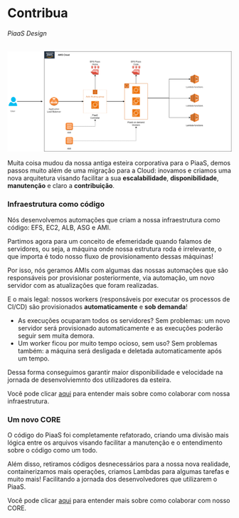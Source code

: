 # Contribua

###### PiaaS Design
![PiaaS Design](imgs/piaas-design-v1.png)

Muita coisa mudou da nossa antiga esteira corporativa para o PiaaS, demos passos muito além de uma migração para a Cloud: inovamos e criamos uma nova arquitetura visando facilitar a sua <b>escalabilidade</b>, <b>disponibilidade</b>, <b>manutenção</b> e claro a <b>contribuição</b>.

### Infraestrutura como código

Nós desenvolvemos automações que criam a nossa infraestrutura como código: EFS, EC2, ALB, ASG e AMI.

Partimos agora para um conceito de efemeridade quando falamos de servidores, ou seja, a máquina onde nossa estrutura roda é irrelevante, o que importa é todo nosso fluxo de provisionamento dessas máquinas!

Por isso, nós geramos AMIs com algumas das nossas automações que são responsáveis por provisionar posteriormente, via automação, um novo servidor com as atualizações que foram realizadas.

E o mais legal: nossos workers (responsáveis por executar os processos de CI/CD) são provisionados <b>automaticamente</b> e <b>sob demanda</b>!

* As execuções ocuparam todos os servidores? Sem problemas: um novo servidor será provisionado automaticamente e as execuções poderão seguir sem muita demora.
* Um worker ficou por muito tempo ocioso, sem uso? Sem problemas também: a máquina será desligada e deletada automaticamente após um tempo.

Dessa forma conseguimos garantir maior disponibilidade e velocidade na jornada de desenvolviemnto dos utilizadores da esteira.

Você pode clicar [aqui](infra_contribute.md) para entender mais sobre como colaborar com nossa infraestrutura.

### Um novo CORE

O código do PiaaS foi completamente refatorado, criando uma divisão mais lógica entre os arquivos visando facilitar a manutenção e o entendimento sobre o código como um todo.

Além disso, retiramos códigos desnecessários para a nossa nova realidade, containerizamos mais operações, criamos Lambdas para algumas tarefas e muito mais! Facilitando a jornada dos desenvolvedores que utilizarem o PiaaS.

Você pode clicar [aqui](core_contribute.md) para entender mais sobre como colaborar com nosso CORE.